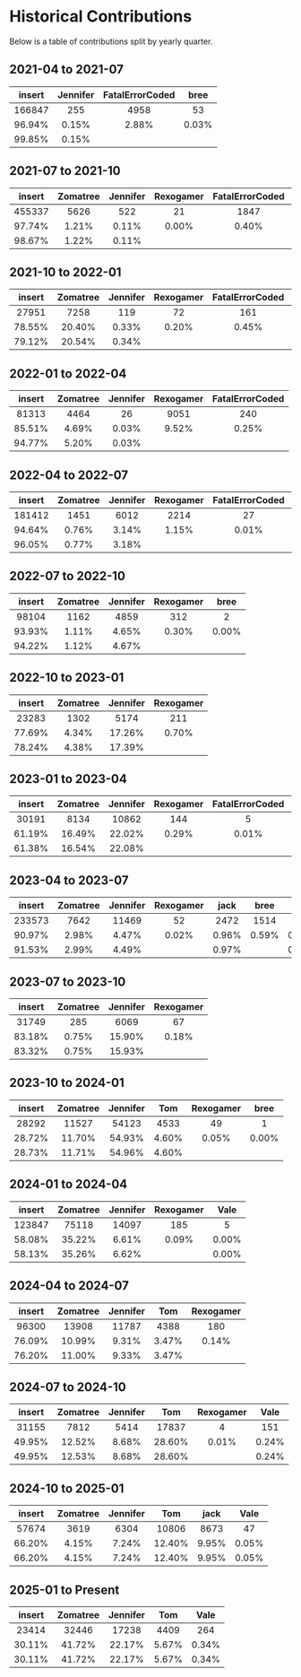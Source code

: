 # Historical Contributions

Below is a table of contributions split by yearly quarter.

## 2021-04 to 2021-07

insert|Jennifer|FatalErrorCoded|bree
:-:|:-:|:-:|:-:
166847|255|4958|53
96.94%|0.15%|2.88%|0.03%
99.85%|0.15%||

## 2021-07 to 2021-10

insert|Zomatree|Jennifer|Rexogamer|FatalErrorCoded|bree
:-:|:-:|:-:|:-:|:-:|:-:
455337|5626|522|21|1847|2500
97.74%|1.21%|0.11%|0.00%|0.40%|0.54%
98.67%|1.22%|0.11%|||

## 2021-10 to 2022-01

insert|Zomatree|Jennifer|Rexogamer|FatalErrorCoded|bree
:-:|:-:|:-:|:-:|:-:|:-:
27951|7258|119|72|161|23
78.55%|20.40%|0.33%|0.20%|0.45%|0.06%
79.12%|20.54%|0.34%|||

## 2022-01 to 2022-04

insert|Zomatree|Jennifer|Rexogamer|FatalErrorCoded
:-:|:-:|:-:|:-:|:-:
81313|4464|26|9051|240
85.51%|4.69%|0.03%|9.52%|0.25%
94.77%|5.20%|0.03%||

## 2022-04 to 2022-07

insert|Zomatree|Jennifer|Rexogamer|FatalErrorCoded|bree
:-:|:-:|:-:|:-:|:-:|:-:
181412|1451|6012|2214|27|579
94.64%|0.76%|3.14%|1.15%|0.01%|0.30%
96.05%|0.77%|3.18%|||

## 2022-07 to 2022-10

insert|Zomatree|Jennifer|Rexogamer|bree
:-:|:-:|:-:|:-:|:-:
98104|1162|4859|312|2
93.93%|1.11%|4.65%|0.30%|0.00%
94.22%|1.12%|4.67%||

## 2022-10 to 2023-01

insert|Zomatree|Jennifer|Rexogamer
:-:|:-:|:-:|:-:
23283|1302|5174|211
77.69%|4.34%|17.26%|0.70%
78.24%|4.38%|17.39%|

## 2023-01 to 2023-04

insert|Zomatree|Jennifer|Rexogamer|FatalErrorCoded|Vale
:-:|:-:|:-:|:-:|:-:|:-:
30191|8134|10862|144|5|1
61.19%|16.49%|22.02%|0.29%|0.01%|0.00%
61.38%|16.54%|22.08%|||0.00%

## 2023-04 to 2023-07

insert|Zomatree|Jennifer|Rexogamer|jack|bree|Vale
:-:|:-:|:-:|:-:|:-:|:-:|:-:
233573|7642|11469|52|2472|1514|27
90.97%|2.98%|4.47%|0.02%|0.96%|0.59%|0.01%
91.53%|2.99%|4.49%||0.97%||0.01%

## 2023-07 to 2023-10

insert|Zomatree|Jennifer|Rexogamer
:-:|:-:|:-:|:-:
31749|285|6069|67
83.18%|0.75%|15.90%|0.18%
83.32%|0.75%|15.93%|

## 2023-10 to 2024-01

insert|Zomatree|Jennifer|Tom|Rexogamer|bree
:-:|:-:|:-:|:-:|:-:|:-:
28292|11527|54123|4533|49|1
28.72%|11.70%|54.93%|4.60%|0.05%|0.00%
28.73%|11.71%|54.96%|4.60%||

## 2024-01 to 2024-04

insert|Zomatree|Jennifer|Rexogamer|Vale
:-:|:-:|:-:|:-:|:-:
123847|75118|14097|185|5
58.08%|35.22%|6.61%|0.09%|0.00%
58.13%|35.26%|6.62%||0.00%

## 2024-04 to 2024-07

insert|Zomatree|Jennifer|Tom|Rexogamer
:-:|:-:|:-:|:-:|:-:
96300|13908|11787|4388|180
76.09%|10.99%|9.31%|3.47%|0.14%
76.20%|11.00%|9.33%|3.47%|

## 2024-07 to 2024-10

insert|Zomatree|Jennifer|Tom|Rexogamer|Vale
:-:|:-:|:-:|:-:|:-:|:-:
31155|7812|5414|17837|4|151
49.95%|12.52%|8.68%|28.60%|0.01%|0.24%
49.95%|12.53%|8.68%|28.60%||0.24%

## 2024-10 to 2025-01

insert|Zomatree|Jennifer|Tom|jack|Vale
:-:|:-:|:-:|:-:|:-:|:-:
57674|3619|6304|10806|8673|47
66.20%|4.15%|7.24%|12.40%|9.95%|0.05%
66.20%|4.15%|7.24%|12.40%|9.95%|0.05%

## 2025-01 to Present

insert|Zomatree|Jennifer|Tom|Vale
:-:|:-:|:-:|:-:|:-:
23414|32446|17238|4409|264
30.11%|41.72%|22.17%|5.67%|0.34%
30.11%|41.72%|22.17%|5.67%|0.34%
